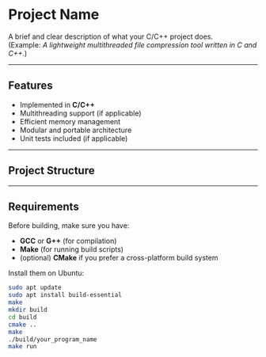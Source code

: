 #  Project Name

A brief and clear description of what your C/C++ project does.  
(Example: *A lightweight multithreaded file compression tool written in C and C++.*)

---

## Features
-  Implemented in **C/C++**
-  Multithreading support (if applicable)
-  Efficient memory management
-  Modular and portable architecture
-  Unit tests included (if applicable)

---

## Project Structure


---

## Requirements

Before building, make sure you have:

- **GCC** or **G++** (for compilation)
- **Make** (for running build scripts)
- (optional) **CMake** if you prefer a cross-platform build system

Install them on Ubuntu:
```bash
sudo apt update
sudo apt install build-essential
make
mkdir build
cd build
cmake ..
make
./build/your_program_name
make run
